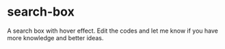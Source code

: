 # search-box
A search box with hover effect.
Edit the codes and let me know if you have more knowledge and better ideas.

